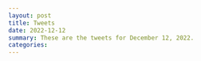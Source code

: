 ```yaml
---
layout: post
title: Tweets
date: 2022-12-12
summary: These are the tweets for December 12, 2022.
categories:
---
```


